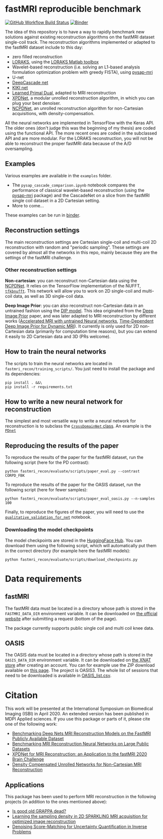 # fastMRI reproducible benchmark

[![GitHub Workflow Build Status](https://github.com/zaccharieramzi/fastmri-reproducible-benchmark/workflows/Continuous%20testing/badge.svg)](https://github.com/zaccharieramzi/fastmri-reproducible-benchmark/actions/workflows/test.yml?query=branch%3Amaster)
[![Binder](https://mybinder.org/badge_logo.svg)](https://mybinder.org/v2/gh/zaccharieramzi/fastmri-reproducible-benchmark/master)

The idea of this repository is to have a way to rapidly benchmark new solutions against existing reconstruction algorithms on the fastMRI dataset single-coil track.
The reconstruction algorithms implemented or adapted to the fastMRI dataset include to this day:
- zero filled reconstruction
- [LORAKS](https://www.ncbi.nlm.nih.gov/pubmed/24595341), using the [LORAKS Matlab toolbox](https://mr.usc.edu/download/LORAKS2/)
- Wavelet-based reconstruction (i.e. solving an L1-based analysis formulation optimization problem with greedy FISTA), using [pysap-mri](https://github.com/CEA-COSMIC/pysap-mri)
- U-net
- [DeepCascade net](https://arxiv.org/abs/1704.02422)
- [KIKI net](https://www.ncbi.nlm.nih.gov/pubmed/29624729)
- [Learned Primal Dual](https://arxiv.org/abs/1707.06474), adapted to MRI reconstruction
- [XPDNet](https://arxiv.org/abs/2010.07290), a modular unrolled reconstruction algorithm, in which you can plug your best denoiser.
- [NCPDNet](https://arxiv.org/abs/2101.01570), an unrolled reconstruction algorithm for non-Cartesian acquisitions, with density-compensation.

All the neural networks are implemented in TensorFlow with the Keras API.
The older ones (don't judge this was the beginning of my thesis) are coded using the functional API.
The more recent ones are coded in the subclassed API and are more modular.
For the LORAKS reconstruction, you will not be able to reconstruct the proper fastMRI data because of the A/D oversampling.

## Examples
Various examples are available in the `examples` folder.
- The `pysap_cascade_comparison.ipynb` notebook compares the performance of classical wavelet-based reconstruction (using the [pysap-mri](https://github.com/CEA-COSMIC/pysap-mri) package) and the CascadeNet on a slice from the fastMRI single coil dataset in a 2D Cartesian setting.
- More to come...

These examples can be run in [binder](https://mybinder.org/v2/gh/zaccharieramzi/fastmri-reproducible-benchmark/master).

## Reconstruction settings

The main reconstruction settings are Cartesian single-coil and multi-coil 2D reconstruction with random and "periodic sampling".
These settings are covered by almost all the networks in this repo, mainly because they are the settings of the fastMRI challenge.

### Other reconstruction settings

__Non-cartesian__: you can reconstruct non-Cartesian data using the [NCPDNet](https://github.com/zaccharieramzi/fastmri-reproducible-benchmark/blob/master/fastmri_recon/models/subclassed_models/ncpdnet.py).
It relies on the TensorFlow implementation of the NUFFT, [`tfkbnufft`](https://github.com/zaccharieramzi/tfkbnufft).
This network will allow you to work on 2D single-coil and multi-coil data, as well as 3D single-coil data.

__Deep Image Prior__: you can also reconstruct non-Cartesian data in an untrained fashion using the [DIP model](https://github.com/zaccharieramzi/fastmri-reproducible-benchmark/blob/master/fastmri_recon/evaluate/reconstruction/dip_reconstrution.py).
This idea originated from the [Deep Image Prior](https://dmitryulyanov.github.io/deep_image_prior) paper, and was later adapted to MRI reconstruction by different works ([Accelerated MRI with untrained Neural networks](https://arxiv.org/abs/2007.02471), [Time-Dependent Deep Image Prior for Dynamic MRI](https://arxiv.org/abs/1910.01684)).
It currently is only used for 2D non-Cartesian data (primarily for computation time reasons), but you can extend it easily to 2D Cartesian data and 3D (PRs welcome).


## How to train the neural networks
The scripts to train the neural networks are located in `fastmri_recon/training_scripts/`.
You just need to install the package and its dependencies:
```
pip install . &&\
pip install -r requirements.txt
```


## How to write a new neural network for reconstruction
The simplest and most versatile way to write a neural network for reconstruction is to subclass the [`CrossDomainNet` class](fastmri_recon/models/subclassed_models/cross_domain.py).
An example is the [`PDnet`](fastmri_recon/models/subclassed_models/pdnet.py)

## Reproducing the results of the paper
To reproduce the results of the paper for the fastMRI dataset, run the following script (here for the PD contrast):
```
python fastmri_recon/evaluate/scripts/paper_eval.py --contrast CORPD_FBK
```

To reproduce the results of the paper for the OASIS dataset, run the following script (here for fewer samples):
```
python fastmri_recon/evaluate/scripts/paper_eval_oasis.py --n-samples 100
```

Finally, to reproduce the figures of the paper, you will need to use the [`qualitative_validation_for_net`](https://github.com/zaccharieramzi/fastmri-reproducible-benchmark/blob/master/experiments/qualitative_validation_for_net.ipynb) notebook.

### Downloading the model checkpoints
The model checkpoints are stored in the [HuggingFace Hub](https://huggingface.co/zaccharieramzi).
You can download them using the following script, which will automatically put them in the correct directory (for example here the fastMRI models):
```
python fastmri_recon/evaluate/scripts/download_checkpoints.py
```

# Data requirements

## fastMRI

The fastMRI data must be located in a directory whose path is stored in the `FASTMRI_DATA_DIR` environment variable.
It can be downloaded on [the official website](https://fastmri.med.nyu.edu/) after submitting a request (bottom of the page).

The package currently supports public single coil and multi coil knee data.

## OASIS

The OASIS data must be located in a directory whose path is stored in the `OASIS_DATA_DIR` environment variable.
It can be downloaded on [the XNAT store](https://central.xnat.org/app/template/Index.vm) after creating an account.
You can for example use the ZIP download available on [this page](https://central.xnat.org/app/action/ProjectDownloadAction/project/OASIS3).
The project is OASIS3.
The whole list of sessions that need to be downloaded is available in [OASIS_list.csv](OASIS_list.csv).


# Citation
This work will be presented at the International Symposium on Biomedical Imaging (ISBI) in April 2020.
An extended version has been published in MDPI Applied sciences.
If you use this package or parts of it, please cite one of the following work:
- [Benchmarking Deep Nets MRI Reconstruction Models on the FastMRI Publicly Available Dataset](https://hal.inria.fr/hal-02436223)
- [Benchmarking MRI Reconstruction Neural Networks on Large Public Datasets](https://www.mdpi.com/2076-3417/10/5/1816)
- [XPDNet for MRI Reconstruction: an Application to the fastMRI 2020 Brain Challenge](https://arxiv.org/abs/2010.07290)
- [Density Compensated Unrolled Networks for Non-Cartesian MRI Reconstruction](https://arxiv.org/abs/2101.01570)

## Applications
This package has been used to perform MRI reconstruction in the following projects (in addition to the ones mentioned above):
- [Is good old GRAPPA dead?](https://arxiv.org/abs/2106.00753)
- [Learning the sampling density in 2D SPARKLING MRI acquisition for optimized image reconstruction](https://arxiv.org/abs/2103.03559)
- [Denoising Score-Matching for Uncertainty Quantification in Inverse Problems](https://arxiv.org/abs/2011.08698)
